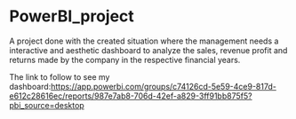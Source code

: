 # PowerBI_project
A project done with the created situation where the management needs a interactive and aesthetic dashboard to analyze the sales, revenue profit and returns made by the company in the respective financial years. 

The link to follow to see my dashboard:https://app.powerbi.com/groups/c74126cd-5e59-4ce9-817d-e612c28616ec/reports/987e7ab8-706d-42ef-a829-3ff91bb875f5?pbi_source=desktop
